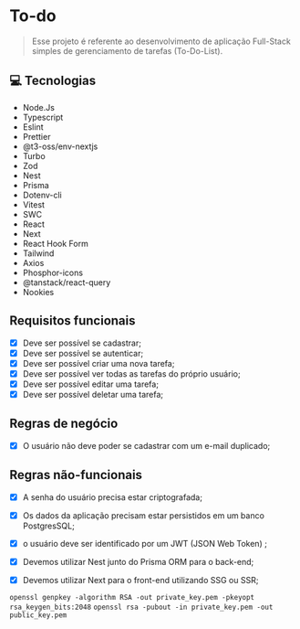 # To-do

> Esse projeto é referente ao desenvolvimento de aplicação Full-Stack simples de gerenciamento de tarefas (To-Do-List).

## 💻 Tecnologias

- Node.Js
- Typescript
- Eslint
- Prettier
- @t3-oss/env-nextjs
- Turbo
- Zod
- Nest
- Prisma
- Dotenv-cli
- Vitest
- SWC
- React
- Next
- React Hook Form
- Tailwind
- Axios
- Phosphor-icons
- @tanstack/react-query
- Nookies

## Requisitos funcionais

- [x] Deve ser possível se cadastrar;
- [x] Deve ser possível se autenticar;
- [x] Deve ser possível criar uma nova tarefa;
- [x] Deve ser possível ver todas as tarefas do próprio usuário;
- [x] Deve ser possível editar uma tarefa;
- [x] Deve ser possível deletar uma tarefa;

## Regras de negócio

- [x] O usuário não deve poder se cadastrar com um e-mail duplicado;

## Regras não-funcionais

- [x] A senha do usuário precisa estar criptografada;
- [x] Os dados da aplicação precisam estar persistidos em um banco PostgresSQL;
- [x] o usuário deve ser identificado por um JWT (JSON Web Token) ;
- [x] Devemos utilizar Nest junto do Prisma ORM para o back-end;
- [x] Devemos utilizar Next para o front-end utilizando SSG ou SSR;



`openssl genpkey -algorithm RSA -out private_key.pem -pkeyopt rsa_keygen_bits:2048`
`openssl rsa -pubout -in private_key.pem -out public_key.pem`